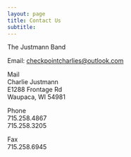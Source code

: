 ```yaml
---
layout: page
title: Contact Us
subtitle: 
---
```


The Justmann Band

Email: [checkpointcharlies@outlook.com](mailto:checkpointcharlies@outlook.com)

Mail  
Charlie Justmann  
E1288 Frontage Rd  
Waupaca, WI 54981  

Phone  
715.258.4867  
715.258.3205  

Fax  
715.258.6945
